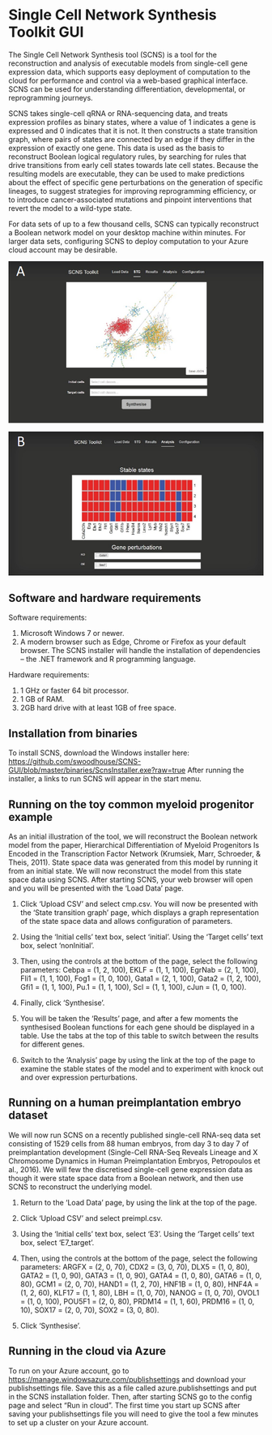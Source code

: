 # Single Cell Network Synthesis Toolkit GUI
The Single Cell Network Synthesis tool (SCNS) is a tool for the reconstruction and analysis of executable models from single-cell gene expression data, which supports easy deployment of computation to the cloud for performance and control via a web-based graphical interface. SCNS can be used for understanding differentiation, developmental, or reprogramming journeys.

SCNS takes single-cell qRNA or RNA-sequencing data, and treats expression profiles as binary states, where a value of 1 indicates a gene is expressed and 0 indicates that it is not. It then constructs a state transition graph, where pairs of states are connected by an edge if they differ in the expression of exactly one gene. This data is used as the basis to reconstruct Boolean logical regulatory rules, by searching for rules that drive transitions from early cell states towards late cell states. Because the resulting models are executable, they can be used to make predictions about the effect of specific gene perturbations on the generation of specific lineages, to suggest strategies for improving reprogramming efficiency, or to introduce cancer-associated mutations and pinpoint interventions that revert the model to a wild-type state.

For data sets of up to a few thousand cells, SCNS can typically reconstruct a Boolean network model on your desktop machine within minutes. For larger data sets, configuring SCNS to deploy computation to your Azure cloud account may be desirable.

![Image of tool](https://raw.githubusercontent.com/swoodhouse/SCNS-GUI/master/1a.png)

![Image of tool](https://raw.githubusercontent.com/swoodhouse/SCNS-GUI/master/1b.png)

## Software and hardware requirements
Software requirements:
1.	Microsoft Windows 7 or newer.
2.	A modern browser such as Edge, Chrome or Firefox as your default browser.
The SCNS installer will handle the installation of dependencies – the .NET framework and R programming language.

Hardware requirements:
1.	1 GHz or faster 64 bit processor.
2.	1 GB of RAM.
3.	2GB hard drive with at least 1GB of free space.

## Installation from binaries
To install SCNS, download the Windows installer here: https://github.com/swoodhouse/SCNS-GUI/blob/master/binaries/ScnsInstaller.exe?raw=true
After running the installer, a links to run SCNS will appear in the start menu.

## Running on the toy common myeloid progenitor example
As an initial illustration of the tool, we will reconstruct the Boolean network model from the paper, Hierarchical Differentiation of Myeloid Progenitors Is Encoded in the Transcription Factor Network (Krumsiek, Marr, Schroeder, & Theis, 2011).
State space data was generated from this model by running it from an initial state. We will now reconstruct the model from this state space data using SCNS.
After starting SCNS, your web browser will open and you will be presented with the ‘Load Data’ page.
1.	Click ‘Upload CSV’ and select cmp.csv.
You will now be presented with the ‘State transition graph’ page, which displays a graph representation of the state space data and allows configuration of parameters.

2.	Using the ‘Initial cells’ text box, select ‘initial’. Using the ‘Target cells’ text box, select ‘nonInitial’.

3.	Then, using the controls at the bottom of the page, select the following parameters:
Cebpa = (1, 2, 100), EKLF = (1, 1, 100), EgrNab = (2, 1, 100), Fli1 = (1, 1, 100), Fog1 = (1, 0, 100), Gata1 = (2, 1, 100), Gata2 = (1, 2, 100), Gfi1 = (1, 1, 100), Pu.1 = (1, 1, 100), Scl = (1, 1, 100), cJun = (1, 0, 100).

4.	Finally, click ‘Synthesise’.

5.	You will be taken the ‘Results’ page, and after a few moments the synthesised Boolean functions for each gene should be displayed in a table. Use the tabs at the top of this table to switch between the results for different genes.

6.	Switch to the ‘Analysis’ page by using the link at the top of the page to examine the stable states of the model and to experiment with knock out and over expression perturbations.

## Running on a human preimplantation embryo dataset
We will now run SCNS on a recently published single-cell RNA-seq data set consisting of 1529 cells from 88 human embryos, from day 3 to day 7 of preimplantation development (Single-Cell RNA-Seq Reveals Lineage and X Chromosome Dynamics in Human Preimplantation Embryos, Petropoulos et al., 2016).
We will few the discretised single-cell gene expression data as though it were state space data from a Boolean network, and then use SCNS to reconstruct the underlying model.
1.	Return to the ‘Load Data’ page, by using the link at the top of the page.

2.	Click ‘Upload CSV’ and select preimpl.csv.

3.	Using the ‘Initial cells’ text box, select ‘E3’. Using the ‘Target cells’ text box, select ‘E7_target’.

4.	Then, using the controls at the bottom of the page, select the following parameters:
ARGFX = (2, 0, 70), CDX2 = (3, 0, 70), DLX5 = (1, 0, 80), GATA2 = (1, 0, 90), GATA3 = (1, 0, 90), GATA4 = (1, 0, 80), GATA6 = (1, 0, 80), GCM1 = (2, 0, 70), HAND1 = (1, 2, 70), HNF1B = (1, 0, 80), HNF4A = (1, 2, 60), KLF17 = (1, 1, 80), LBH = (1, 0, 70), NANOG = (1, 0, 70), OVOL1 = (1, 0, 100), POU5F1 = (2, 0, 80), PRDM14 = (1, 1, 60), PRDM16 = (1, 0, 10), SOX17 = (2, 0, 70), SOX2 = (3, 0, 80).

5.	Click ‘Synthesise’.

## Running in the cloud via Azure
To run on your Azure account, go to https://manage.windowsazure.com/publishsettings  and download your publishsettings file. Save this as a file called azure.publishsettings and put in the SCNS installation folder. Then, after starting SCNS go to the config page and select “Run in cloud”. The first time you start up SCNS after saving your publishsettings file you will need to give the tool a few minutes to set up a cluster on your Azure account.



